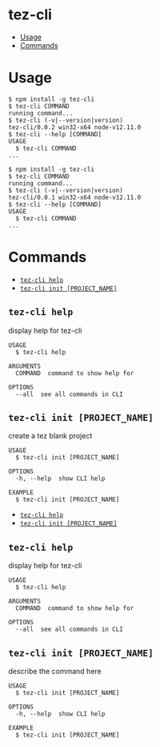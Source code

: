 tez-cli
=======

<!-- toc -->
* [Usage](#usage)
* [Commands](#commands)
<!-- tocstop -->
# Usage
<!-- usage -->
```sh-session
$ npm install -g tez-cli
$ tez-cli COMMAND
running command...
$ tez-cli (-v|--version|version)
tez-cli/0.0.2 win32-x64 node-v12.11.0
$ tez-cli --help [COMMAND]
USAGE
  $ tez-cli COMMAND
...
```
<!-- usagestop -->
```sh-session
$ npm install -g tez-cli
$ tez-cli COMMAND
running command...
$ tez-cli (-v|--version|version)
tez-cli/0.0.1 win32-x64 node-v12.11.0
$ tez-cli --help [COMMAND]
USAGE
  $ tez-cli COMMAND
...
```
<!-- usagestop -->
# Commands
<!-- commands -->
* [`tez-cli help`](#tez-cli-help-command)
* [`tez-cli init [PROJECT_NAME]`](#tez-cli-init-file)

## `tez-cli help`

display help for tez-cli

```
USAGE
  $ tez-cli help

ARGUMENTS
  COMMAND  command to show help for

OPTIONS
  --all  see all commands in CLI
```

## `tez-cli init [PROJECT_NAME]`

create a tez blank project

```
USAGE
  $ tez-cli init [PROJECT_NAME]

OPTIONS
  -h, --help  show CLI help

EXAMPLE
  $ tez-cli init [PROJECT_NAME]
```


<!-- commandsstop -->
* [`tez-cli help`](#tez-cli-help-command)
* [`tez-cli init [PROJECT_NAME]`](#tez-cli-init-file)

## `tez-cli help`

display help for tez-cli

```
USAGE
  $ tez-cli help

ARGUMENTS
  COMMAND  command to show help for

OPTIONS
  --all  see all commands in CLI
```

## `tez-cli init [PROJECT_NAME]`

describe the command here

```
USAGE
  $ tez-cli init [PROJECT_NAME]

OPTIONS
  -h, --help  show CLI help

EXAMPLE
  $ tez-cli init [PROJECT_NAME]
```

<!-- commandsstop -->

